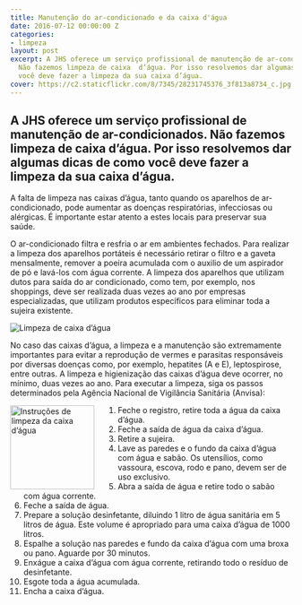 ```yaml
---
title: Manutenção do ar-condicionado e da caixa d'água
date: 2016-07-12 00:00:00 Z
categories:
- limpeza
layout: post
excerpt: A JHS oferece um serviço profissional de manutenção de ar-condicionados.
  Não fazemos limpeza de caixa  d’água. Por isso resolvemos dar algumas dicas de como
  você deve fazer a limpeza da sua caixa d’água.
cover: https://c2.staticflickr.com/8/7345/28231745376_3f813a8734_c.jpg
---
```


## A JHS oferece um serviço profissional de manutenção de ar-condicionados. Não fazemos limpeza de caixa  d’água. Por isso resolvemos dar algumas dicas de como você deve fazer a limpeza da sua caixa d’água.

A falta de limpeza nas caixas d’água, tanto quando os aparelhos de ar-condicionado, pode aumentar as doenças respiratórias, infecciosas ou alérgicas. É importante estar atento a estes locais para preservar sua saúde.

O ar-condicionado filtra e resfria o ar em ambientes fechados. Para realizar a limpeza dos aparelhos portáteis é necessário retirar o filtro e a gaveta mensalmente, remover a poeira acumulada com o auxilio de um aspirador de pó e lavá-los com água corrente. A limpeza dos aparelhos que utilizam dutos para saída do ar condicionado, como tem, por exemplo, nos shoppings, deve ser realizada duas vezes ao ano por empresas especializadas, que utilizam produtos específicos para eliminar toda a sujeira existente.

<div class="horizontal center"><img src="https://c2.staticflickr.com/8/7345/28231745376_3f813a8734_c.jpg" alt="Limpeza de caixa d’água"></div>

No caso das caixas d’água, a limpeza e a manutenção são extremamente importantes para evitar a reprodução de vermes e parasitas responsáveis por diversas doenças como, por exemplo, hepatites (A e E), leptospirose, entre outras. A limpeza e higienização das caixas d’água deve ocorrer, no mínimo, duas vezes ao ano. Para executar a limpeza, siga os passos determinados pela Agência Nacional de Vigilância Sanitária (Anvisa):

<div style="float:left;margin-right:3em;"><img src="https://c1.staticflickr.com/9/8622/28162096502_5e1abcd2cb.jpg" alt="Instruções de limpeza da caixa d’água" width="150"></div>

1. Feche o registro, retire toda a água da caixa d’água.
1. Feche a saída de água da caixa d’água.
1. Retire a sujeira.
1. Lave as paredes e o fundo da caixa d’água com água e sabão. Os utensílios, como vassoura, escova, rodo e pano, devem ser de uso exclusivo.
1. Abra a saída de água e retire todo o sabão com água corrente.
1. Feche a saída de água.
1. Prepare a solução desinfetante, diluindo 1 litro de água sanitária em 5 litros de água. Este volume é apropriado para uma caixa d’água de 1000 litros.
1. Espalhe a solução nas paredes e fundo da caixa d’água com uma broxa ou pano. Aguarde por 30 minutos.
1. Enxágue a caixa d’água com água corrente, retirando todo o resíduo de desinfetante.
1. Esgote toda a água acumulada.
1. Encha a caixa d’água.
